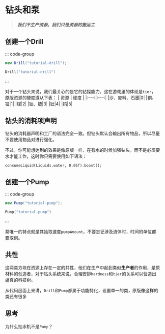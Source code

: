 # 钻头和泵

> ***我们不生产资源，我们只是资源的搬运工***

## 创建一个Drill

::: code-group

```java
new Drill("tutorial-drill");
```

```kotlin
Drill("tutorial-drill")
```

:::

对于一个钻头来说，我们最关心的是它的钻探能力，这在游戏里的体现是`tier`，原版资源的硬度遵从下表：
| 资源 | 硬度 |
|:---:|:---:|
|沙、废料、石墨|0|
|铜、铅|1|
|煤|2|
|钛、铍|3|
|钍|4|
|钨|5|

## 钻头的消耗项声明

钻头的消耗器声明和工厂的语法完全一致。但钻头默认会输出所有物品，所以尽量不要使用物品对进行强化。

不过，你可能想达到的效果是像原版一样，在有水的时候加强钻头，而不是必须要水才能工作，这时你只需要使用如下语法：

```
consumeLiquid(Liquids.water, 0.05f).boost();
```

## 创建一个Pump

::: code-group

```java
new Pump("tutorial-pump");
```

```kotlin
Pump("tutorial-pump")
```

:::

泵唯一的特点就是其抽取速度`pumpAmount`，不要忘记涉及流体时，时间的单位都要取刻。


## 共性

这两类方块在资源上存在一定的共性，他们在生产中起到类似**生产者**的作用，是原材料的创造者，对于钻头系统来说，合理安排`hardness`和`tier`的关系可以营造出逼真的科技树。

从代码层面上来讲，`Drill`和`Pump`都属于功能特化，设置单一的类，原版像这样的类还有很多

## 思考
为什么抽水机不是`Pump`？